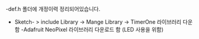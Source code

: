 -def.h 폴더에 개정이력 정리되어있습니다.

- Sketch- > include Library -> Mange Library -> TimerOne 라이브러리 다운함
-Adafruit NeoPixel 라이브러리 다운로드 함 (LED 사용을 위함)

